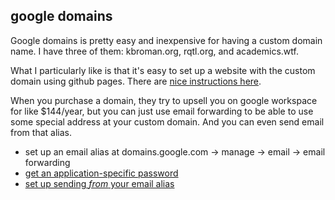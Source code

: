 ## google domains

Google domains is pretty easy and inexpensive for having a custom
domain name.  I have three of them: kbroman.org, rqtl.org, and
academics.wtf.

What I particularly like is that it's easy to set up a website with
the custom domain using github pages. There are [nice instructions
here](https://dev.to/trentyang/how-to-setup-google-domain-for-github-pages-1p58).

When you purchase a domain, they try to upsell you on google workspace
for like $144/year, but you can just use email forwarding to be able
to use some special address at your custom domain. And you can even
send email from that alias.

- set up an email alias at domains.google.com -> manage -> email ->
  email forwarding
- [get an application-specific password](https://support.google.com/accounts/answer/185833?hl=en)
- [set up sending _from_ your email alias](https://support.google.com/domains/answer/9437157?hl=en)
